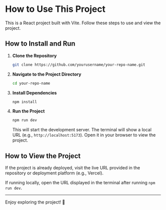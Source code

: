 # How to Use This Project

This is a React project built with Vite. Follow these steps to use and view the project.

## How to Install and Run

1. **Clone the Repository**
   ```bash
   git clone https://github.com/yourusername/your-repo-name.git
   ```

2. **Navigate to the Project Directory**
   ```bash
   cd your-repo-name
   ```

3. **Install Dependencies**
   ```bash
   npm install
   ```

4. **Run the Project**
   ```bash
   npm run dev
   ```
   This will start the development server. The terminal will show a local URL (e.g., `http://localhost:5173`). Open it in your browser to view the project.

## How to View the Project

If the project is already deployed, visit the live URL provided in the repository or deployment platform (e.g., Vercel).

If running locally, open the URL displayed in the terminal after running `npm run dev`.

---

Enjoy exploring the project! 🚀
